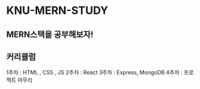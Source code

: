 # KNU-MERN-STUDY

## MERN스택을 공부해보자!

## 커리큘럼

1주차 : HTML , CSS , JS
2주차 : React
3주차 : Express, MongoDB
4주차 : 프로젝트 마무리
